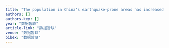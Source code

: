 ```yaml
---
title: "The population in China's earthquake-prone areas has increased by over 32 million along with rapid urbanization (vol 11, 074028, 2016)"
authors: []
authors-key: []
year: "数据暂缺"
article-link: "数据暂缺"
venue: "数据暂缺"
bibex: "数据暂缺"
---
```

